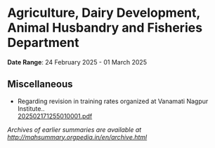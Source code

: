 # Agriculture, Dairy Development, Animal Husbandry and Fisheries Department

**Date Range**: 24 February 2025 - 01 March 2025


## Miscellaneous
- Regarding revision in training rates organized at Vanamati Nagpur Institute..\
  [202502171255010001.pdf](https://gr.maharashtra.gov.in/Site/Upload/Government%20Resolutions/English/202502171255010001.pdf)


*Archives of earlier summaries are available at http://mahsummary.orgpedia.in/en/archive.html*